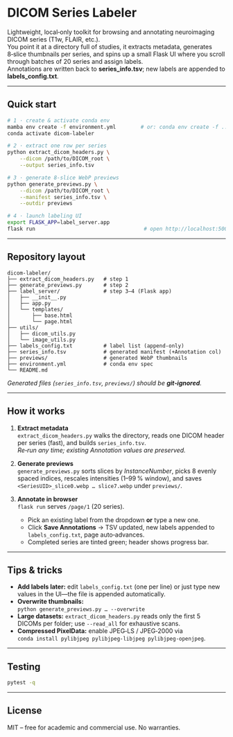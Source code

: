 # DICOM Series Labeler

Lightweight, local‑only toolkit for browsing and annotating neuro­imaging
DICOM series (T1w, FLAIR, etc.).  
You point it at a directory full of studies, it extracts metadata,
generates 8‑slice thumbnails per series, and spins up a small Flask UI
where you scroll through batches of 20 series and assign labels.  
Annotations are written back to **series_info.tsv**; new labels are
appended to **labels_config.txt**.

---

## Quick start

```bash
# 1 · create & activate conda env
mamba env create -f environment.yml        # or: conda env create -f ...
conda activate dicom-labeler

# 2 · extract one row per series
python extract_dicom_headers.py \
    --dicom /path/to/DICOM_root \
    --output series_info.tsv

# 3 · generate 8‑slice WebP previews
python generate_previews.py \
    --dicom /path/to/DICOM_root \
    --manifest series_info.tsv \
    --outdir previews

# 4 · launch labeling UI
export FLASK_APP=label_server.app
flask run                                   # open http://localhost:5000/
```

---

## Repository layout

```
dicom-labeler/
├── extract_dicom_headers.py   # step 1
├── generate_previews.py       # step 2
├── label_server/              # step 3–4 (Flask app)
│   ├── __init__.py
│   ├── app.py
│   └── templates/
│       ├── base.html
│       └── page.html
├── utils/
│   ├── dicom_utils.py
│   └── image_utils.py
├── labels_config.txt          # label list (append‑only)
├── series_info.tsv            # generated manifest (+Annotation col)
├── previews/                  # generated WebP thumbnails
├── environment.yml            # conda env spec
└── README.md
```

*Generated files (`series_info.tsv`, `previews/`) should be **git‑ignored**.*

---

## How it works

1. **Extract metadata**  
   `extract_dicom_headers.py` walks the directory, reads one DICOM header
   per series (fast), and builds `series_info.tsv`.  
   *Re‑run any time; existing Annotation values are preserved.*

2. **Generate previews**  
   `generate_previews.py` sorts slices by *InstanceNumber*, picks 8 evenly
   spaced indices, rescales intensities (1–99 % window), and saves
   `<SeriesUID>_slice0.webp … slice7.webp` under `previews/`.

3. **Annotate in browser**  
   `flask run` serves `/page/1` (20 series).  
   * Pick an existing label from the dropdown **or** type a new one.  
   * Click **Save Annotations** → TSV updated, new labels appended to
     `labels_config.txt`, page auto‑advances.  
   * Completed series are tinted green; header shows progress bar.

---

## Tips & tricks

* **Add labels later:** edit `labels_config.txt` (one per line) or just
  type new values in the UI—​the file is appended automatically.
* **Overwrite thumbnails:**  
  `python generate_previews.py … --overwrite`
* **Large datasets:** `extract_dicom_headers.py` reads only the first 5
  DICOMs per folder; use `--read_all` for exhaustive scans.
* **Compressed PixelData:** enable JPEG‑LS / JPEG‑2000 via  
  `conda install pylibjpeg pylibjpeg-libjpeg pylibjpeg-openjpeg`.

---

## Testing

```bash
pytest -q
```

---

## License

MIT – free for academic and commercial use.  No warranties.
